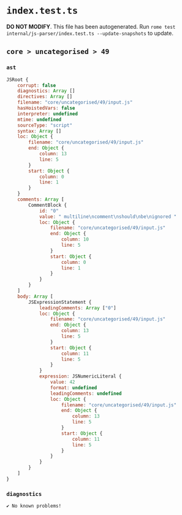 # `index.test.ts`

**DO NOT MODIFY**. This file has been autogenerated. Run `rome test internal/js-parser/index.test.ts --update-snapshots` to update.

## `core > uncategorised > 49`

### `ast`

```javascript
JSRoot {
	corrupt: false
	diagnostics: Array []
	directives: Array []
	filename: "core/uncategorised/49/input.js"
	hasHoistedVars: false
	interpreter: undefined
	mtime: undefined
	sourceType: "script"
	syntax: Array []
	loc: Object {
		filename: "core/uncategorised/49/input.js"
		end: Object {
			column: 13
			line: 5
		}
		start: Object {
			column: 0
			line: 1
		}
	}
	comments: Array [
		CommentBlock {
			id: "0"
			value: " multiline\ncomment\nshould\nbe\nignored "
			loc: Object {
				filename: "core/uncategorised/49/input.js"
				end: Object {
					column: 10
					line: 5
				}
				start: Object {
					column: 0
					line: 1
				}
			}
		}
	]
	body: Array [
		JSExpressionStatement {
			leadingComments: Array ["0"]
			loc: Object {
				filename: "core/uncategorised/49/input.js"
				end: Object {
					column: 13
					line: 5
				}
				start: Object {
					column: 11
					line: 5
				}
			}
			expression: JSNumericLiteral {
				value: 42
				format: undefined
				leadingComments: undefined
				loc: Object {
					filename: "core/uncategorised/49/input.js"
					end: Object {
						column: 13
						line: 5
					}
					start: Object {
						column: 11
						line: 5
					}
				}
			}
		}
	]
}
```

### `diagnostics`

```
✔ No known problems!

```
